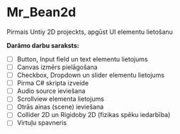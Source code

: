 # Mr_Bean2d
Pirmais Untiy 2D projeckts, apgūst UI  elementu lietošanu

**Darāmo darbu saraksts:**
- [ ] Button, Input field un text elementu lietojums
- [ ] Canvas izmērs pielāgošana
- [ ] Checkbox, Dropdown un slider elementu lietojums
- [ ] Pirma C# skripta izveide
- [ ] Audio source ieviešana
- [ ] Scrollview elementa lietojums
- [ ] Otrās ainas (scene) ieviešana
- [ ] Collider 2D un Rigidoby 2D (fizikas spēku iedarbība)
- [ ] Virtuļu spavneris
